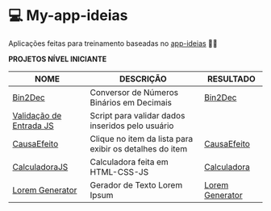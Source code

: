 # :computer: My-app-ideias

 Aplicações feitas para treinamento baseadas no [app-ideias](https://github.com/florinpop17/app-ideas) :woman_student:

**PROJETOS NÍVEL INICIANTE**

NOME | DESCRIÇÃO | RESULTADO
---|--- | ---
[Bin2Dec](https://github.com/CarolineSantosAlves/My-app-ideias/tree/master/Projetos/Bin2Dec)|Conversor de Números Binários em Decimais | [Bin2Dec](https://codepen.io/CarolSantosAlves/pen/jOVwYLe)
[Validação de Entrada JS](https://github.com/CarolineSantosAlves/My-app-ideias/tree/master/Projetos/Valida%C3%A7aoJSRegex)|Script para validar dados inseridos pelo usuário
[CausaEfeito](https://github.com/CarolineSantosAlves/My-app-ideias/tree/master/Projetos/Causa_Efeito)|Clique no item da lista para exibir os detalhes do item | [CausaEfeito](https://codepen.io/CarolSantosAlves/pen/yLOyNEb)
[CalculadoraJS](https://github.com/CarolineSantosAlves/My-app-ideias/tree/master/Projetos/CalculadoraJs)|Calculadora feita em HTML-CSS-JS | [Calculadora](https://codepen.io/CarolSantosAlves/pen/bGpdyzb)
[Lorem Generator](https://github.com/CarolineSantosAlves/lorem-generator)|Gerador de Texto Lorem Ipsum | [Lorem Generator](https://generator-lorem.herokuapp.com/)
